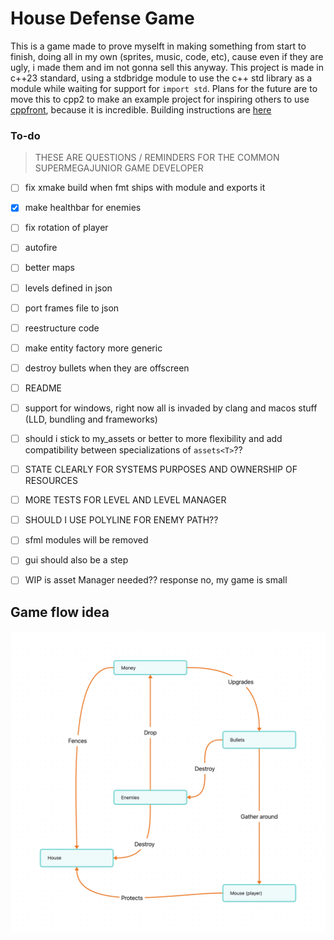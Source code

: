 # House Defense Game

This is a game made to prove myselft in making something from start to finish, doing all in my own (sprites, music, code, etc), cause even if they are ugly, i made them and im not gonna sell this anyway. This project is made in c++23 standard, using a stdbridge module to use the c++ std library as a module while waiting for support for `import std`. Plans for the future are to move this to cpp2 to make an example project for inspiring others to use [cppfront](https://github.com/hsutter/cppfront), because it is incredible. Building instructions are [here]( )

### To-do
> THESE ARE QUESTIONS / REMINDERS FOR THE COMMON SUPERMEGAJUNIOR GAME DEVELOPER


- [ ] fix xmake build when fmt ships with module and exports it
- [x] make healthbar for enemies
- [ ] fix rotation of player
- [ ] autofire
- [ ] better maps
- [ ] levels defined in json
- [ ] port frames file to json
- [ ] reestructure code
- [ ] make entity factory more generic
- [ ] destroy bullets when they are offscreen
- [ ] README
- [ ] support for windows, right now all is invaded by clang and macos stuff (LLD, bundling and frameworks) 
- [ ] should i stick to my_assets or better to more flexibility and add compatibility between specializations of `assets<T>`??
- [ ] STATE CLEARLY FOR SYSTEMS PURPOSES AND OWNERSHIP OF RESOURCES
- [ ] MORE TESTS FOR LEVEL AND LEVEL MANAGER
- [ ] SHOULD I USE POLYLINE FOR ENEMY PATH??
- [ ] sfml modules will be removed
- [ ] gui should also be a step
- [ ] WIP is asset Manager needed?? response no, my game is small


## Game flow idea
![Game flowchard](Game-idea.png)

